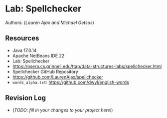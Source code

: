 # Lab: Spellchecker

Authors: (_Lauren Ajax and Michael Getsos_)

## Resources

*   Java 17.0.14
*   Apache NetBeans IDE 22
*   Lab: Spellchecker
*   https://osera.cs.grinnell.edu/ttap/data-structures-labs/spellchecker.html
*   Spellchecker GitHub Repository
*   https://github.com/LaurenAjax/spellchecker
*   `words_alpha.txt`: <https://github.com/dwyl/english-words>

## Revision Log

*   (_TODO: fill in your changes to your project here!_)
